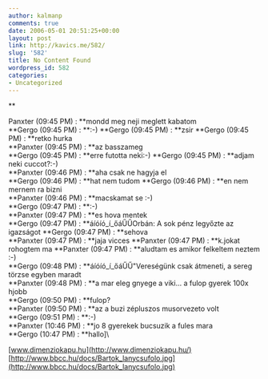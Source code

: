 ```yaml
---
author: kalmanp
comments: true
date: 2006-05-01 20:51:25+00:00
layout: post
link: http://kavics.me/582/
slug: '582'
title: No Content Found
wordpress_id: 582
categories:
- Uncategorized
---
```


**


Panxter (09:45 PM) : **mondd meg neji meglett kabatom  
**Gergo (09:45 PM) : **:-) **Gergo (09:45 PM) : **zsir **Gergo (09:45 PM) : **retko hurka  
**Panxter (09:45 PM) : **az basszameg  
**Gergo (09:45 PM) : **erre futotta neki:-) **Gergo (09:45 PM) : **adjam neki cuccot?:-)  
**Panxter (09:46 PM) : **aha csak ne hagyja el  
**Gergo (09:46 PM) : **hat nem tudom **Gergo (09:46 PM) : **en nem mernem ra bizni  
**Panxter (09:46 PM) : **macskamat se :-)  
**Gergo (09:47 PM) : **:-)  
**Panxter (09:47 PM) : **es hova mentek  
**Gergo (09:47 PM) : **áíóíó_í_őáŰŰOrbán: A sok pénz legyőzte az igazságot **Gergo (09:47 PM) : **sehova  
**Panxter (09:47 PM) : **jaja vicces **Panxter (09:47 PM) : **k.jokat rohogtem ma **Panxter (09:47 PM) : **aludtam es amikor felkeltem neztem :-)  
**Gergo (09:48 PM) : **áíóíó_í_őáŰŰ"Vereségünk csak átmeneti, a sereg törzse egyben maradt  
**Panxter (09:48 PM) : **a mar eleg gnyege a viki... a fulop gyerek 100x hjobb  
**Gergo (09:50 PM) : **fulop?  
**Panxter (09:50 PM) : **az a buzi zépluszos musorvezeto volt  
**Gergo (09:51 PM) : **:-)  
**Panxter (10:46 PM) : **jo 8 gyerekek bucsuzik a fules mara  
**Gergo (10:47 PM) : **hallo]\




[www.dimenziokapu.hu](http://www.dimenziokapu.hu/)  
[http://www.bbcc.hu/docs/Bartok_lanycsufolo.jpg](http://www.bbcc.hu/docs/Bartok_lanycsufolo.jpg)
